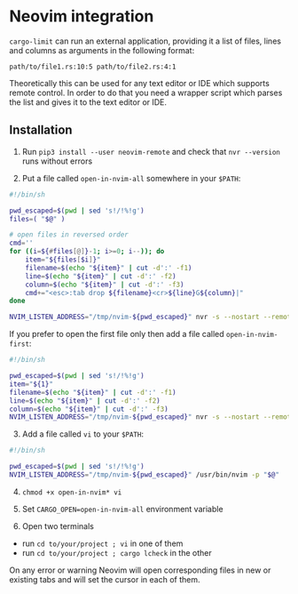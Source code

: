 # Neovim integration
`cargo-limit` can run an external application, providing it a list of files, lines and columns as arguments in the following format:

```
path/to/file1.rs:10:5 path/to/file2.rs:4:1
```

Theoretically this can be used for any text editor or IDE which supports remote control. In order to do that you need a wrapper script which parses the list and gives it to the text editor or IDE.

## Installation
1. Run `pip3 install --user neovim-remote` and check that `nvr --version` runs without errors

2. Put a file called `open-in-nvim-all` somewhere in your `$PATH`:
```bash
#!/bin/sh

pwd_escaped=$(pwd | sed 's!/!%!g')
files=( "$@" )

# open files in reversed order
cmd=''
for ((i=${#files[@]}-1; i>=0; i--)); do
    item="${files[$i]}"
    filename=$(echo "${item}" | cut -d':' -f1)
    line=$(echo "${item}" | cut -d':' -f2)
    column=$(echo "${item}" | cut -d':' -f3)
    cmd+="<esc>:tab drop ${filename}<cr>${line}G${column}|"
done

NVIM_LISTEN_ADDRESS="/tmp/nvim-${pwd_escaped}" nvr -s --nostart --remote-send "${cmd}"
```

If you prefer to open the first file only then add a file called `open-in-nvim-first`:
```bash
#!/bin/sh

pwd_escaped=$(pwd | sed 's!/!%!g')
item="${1}"
filename=$(echo "${item}" | cut -d':' -f1)
line=$(echo "${item}" | cut -d':' -f2)
column=$(echo "${item}" | cut -d':' -f3)
NVIM_LISTEN_ADDRESS="/tmp/nvim-${pwd_escaped}" nvr -s --nostart --remote-send "<esc>:tab drop ${filename}<cr>${line}G${column}|"
```

3. Add a file called `vi` to your `$PATH`:
```bash
#!/bin/sh

pwd_escaped=$(pwd | sed 's!/!%!g')
NVIM_LISTEN_ADDRESS="/tmp/nvim-${pwd_escaped}" /usr/bin/nvim -p "$@"
```

4. `chmod +x open-in-nvim* vi`

5. Set `CARGO_OPEN=open-in-nvim-all` environment variable

6. Open two terminals
- run `cd to/your/project ; vi` in one of them
- run `cd to/your/project ; cargo lcheck` in the other

On any error or warning Neovim will open corresponding files in new or existing tabs and will set the cursor in each of them.
